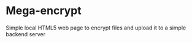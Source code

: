 # Mega-encrypt
Simple local HTML5 web page to encrypt files and upload it to a simple backend server
